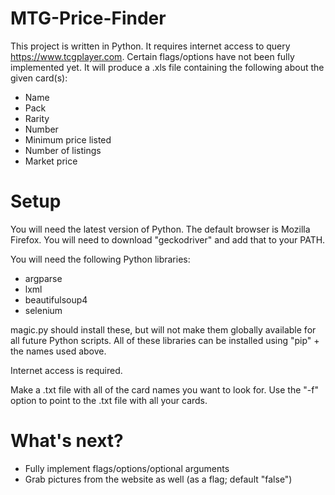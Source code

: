 # MTG-Price-Finder
This project is written in Python. It requires internet access to query https://www.tcgplayer.com. Certain flags/options have not been fully implemented yet. It will produce a .xls file containing the following about the given card(s):
 - Name
 - Pack
 - Rarity
 - Number
 - Minimum price listed
 - Number of listings
 - Market price

# Setup
You will need the latest version of Python. The default browser is Mozilla Firefox. You will need to download "geckodriver" and add that to your PATH.

You will need the following Python libraries:
 - argparse
 - lxml
 - beautifulsoup4
 - selenium

magic.py should install these, but will not make them globally available for all future Python scripts. All of these libraries can be installed using "pip" + the names used above.

Internet access is required.

Make a .txt file with all of the card names you want to look for. Use the "-f" option to point to the .txt file with all your cards.

# What's next?
 - Fully implement flags/options/optional arguments
 - Grab pictures from the website as well (as a flag; default "false")
